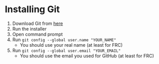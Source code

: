 # Installing Git

1. Download Git from [here](https://git-scm.com/download)
2. Run the installer
3. Open command prompt
4. Run `git config --global user.name "YOUR_NAME"`
    - You should use your real name (at least for FRC)
5. Run `git config --global user.email "YOUR_EMAIL"`
    - You should use the email you used for GitHub (at least for FRC)
